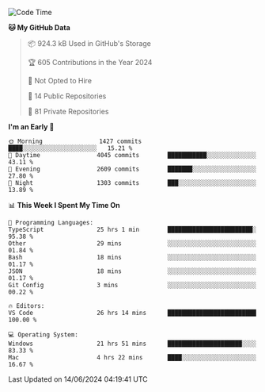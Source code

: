 <!--START_SECTION:waka-->
![Code Time](http://img.shields.io/badge/Code%20Time-5%2C760%20hrs%2029%20mins-blue)

**🐱 My GitHub Data** 

> 📦 924.3 kB Used in GitHub's Storage 
 > 
> 🏆 605 Contributions in the Year 2024
 > 
> 🚫 Not Opted to Hire
 > 
> 📜 14 Public Repositories 
 > 
> 🔑 81 Private Repositories 
 > 
**I'm an Early 🐤** 

```text
🌞 Morning                1427 commits        ████░░░░░░░░░░░░░░░░░░░░░   15.21 % 
🌆 Daytime                4045 commits        ███████████░░░░░░░░░░░░░░   43.11 % 
🌃 Evening                2609 commits        ███████░░░░░░░░░░░░░░░░░░   27.80 % 
🌙 Night                  1303 commits        ███░░░░░░░░░░░░░░░░░░░░░░   13.89 % 
```


📊 **This Week I Spent My Time On** 

```text
💬 Programming Languages: 
TypeScript               25 hrs 1 min        ████████████████████████░   95.38 % 
Other                    29 mins             ░░░░░░░░░░░░░░░░░░░░░░░░░   01.84 % 
Bash                     18 mins             ░░░░░░░░░░░░░░░░░░░░░░░░░   01.17 % 
JSON                     18 mins             ░░░░░░░░░░░░░░░░░░░░░░░░░   01.17 % 
Git Config               3 mins              ░░░░░░░░░░░░░░░░░░░░░░░░░   00.22 % 

🔥 Editors: 
VS Code                  26 hrs 14 mins      █████████████████████████   100.00 % 

💻 Operating System: 
Windows                  21 hrs 51 mins      █████████████████████░░░░   83.33 % 
Mac                      4 hrs 22 mins       ████░░░░░░░░░░░░░░░░░░░░░   16.67 % 
```


 Last Updated on 14/06/2024 04:19:41 UTC
<!--END_SECTION:waka-->

